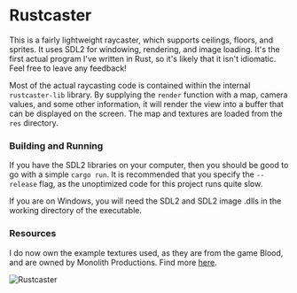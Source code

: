 # Rustcaster

This is a fairly lightweight raycaster, which supports ceilings, floors, and sprites. It uses SDL2 for windowing, rendering, and image loading. It's the first actual program I've written in Rust, so it's likely that it isn't idiomatic. Feel free to leave any feedback!

Most of the actual raycasting code is contained within the internal `rustcaster-lib` library. By supplying the `render` function with a map, camera values, and some other information, it will render the view into a buffer that can be displayed on the screen. The map and textures are loaded from the `res` directory.

### Building and Running

If you have the SDL2 libraries on your computer, then you should be good to go with a simple `cargo run`. It is recommended that you specify the `--release` flag, as the unoptimized code for this project runs quite slow.

If you are on Windows, you will need the SDL2 and SDL2 image .dlls in the working directory of the executable.

### Resources

I do now own the example textures used, as they are from the game Blood, and are owned by Monolith Productions. Find more [here](http://www.bghq.com/textures.php?game=blood).

![Rustcaster](https://i.imgur.com/92rrixn.png)
